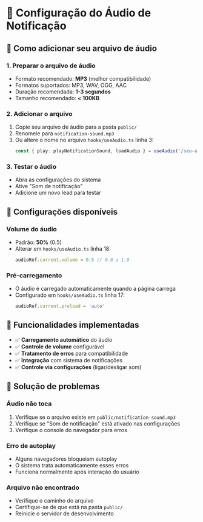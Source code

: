 # 🎵 Configuração do Áudio de Notificação

## 📁 Como adicionar seu arquivo de áudio

### 1. **Preparar o arquivo de áudio**
- Formato recomendado: **MP3** (melhor compatibilidade)
- Formatos suportados: MP3, WAV, OGG, AAC
- Duração recomendada: **1-3 segundos**
- Tamanho recomendado: **< 100KB**

### 2. **Adicionar o arquivo**
1. Copie seu arquivo de áudio para a pasta `public/`
2. Renomeie para `notification-sound.mp3`
3. Ou altere o nome no arquivo `hooks/useAudio.ts` linha 3:
   ```typescript
   const { play: playNotificationSound, loadAudio } = useAudio('/seu-arquivo.mp3')
   ```

### 3. **Testar o áudio**
- Abra as configurações do sistema
- Ative "Som de notificação"
- Adicione um novo lead para testar

## 🔧 Configurações disponíveis

### Volume do áudio
- Padrão: **50%** (0.5)
- Alterar em `hooks/useAudio.ts` linha 18:
  ```typescript
  audioRef.current.volume = 0.5 // 0.0 a 1.0
  ```

### Pré-carregamento
- O áudio é carregado automaticamente quando a página carrega
- Configurado em `hooks/useAudio.ts` linha 17:
  ```typescript
  audioRef.current.preload = 'auto'
  ```

## 🎯 Funcionalidades implementadas

- ✅ **Carregamento automático** do áudio
- ✅ **Controle de volume** configurável
- ✅ **Tratamento de erros** para compatibilidade
- ✅ **Integração** com sistema de notificações
- ✅ **Controle via configurações** (ligar/desligar som)

## 🚨 Solução de problemas

### Áudio não toca
1. Verifique se o arquivo existe em `public/notification-sound.mp3`
2. Verifique se "Som de notificação" está ativado nas configurações
3. Verifique o console do navegador para erros

### Erro de autoplay
- Alguns navegadores bloqueiam autoplay
- O sistema trata automaticamente esses erros
- Funciona normalmente após interação do usuário

### Arquivo não encontrado
- Verifique o caminho do arquivo
- Certifique-se de que está na pasta `public/`
- Reinicie o servidor de desenvolvimento
